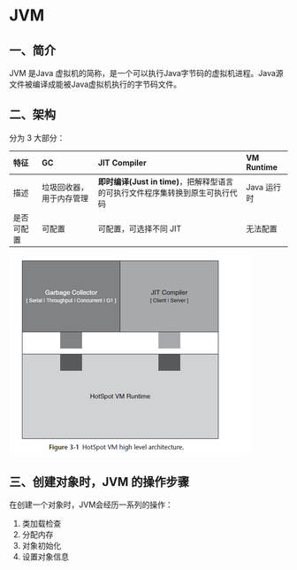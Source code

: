 # JVM
## 一、简介
JVM 是Java 虚拟机的简称，是一个可以执行Java字节码的虚拟机进程。Java源文件被编译成能被Java虚拟机执行的字节码文件。

## 二、架构
分为 3 大部分：

| **特征** | GC | JIT Compiler | VM Runtime |
| :--- | :--- | :--- | :--- |
| 描述 | 垃圾回收器，用于内存管理 | **即时编译(Just in time)**，把解释型语言的可执行文件程序集转换到原生可执行代码 | Java 运行时 |
| 是否可配置 | 可配置 | 可配置，可选择不同 JIT | 无法配置 |

![JVM概要架构](asset/jvm-arch.png)

## 三、创建对象时，JVM 的操作步骤
在创建一个对象时，JVM会经历一系列的操作：
1. 类加载检查
2. 分配内存
3. 对象初始化
4. 设置对象信息